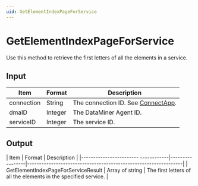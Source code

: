 ```yaml
---
uid: GetElementIndexPageForService
---
```


# GetElementIndexPageForService

Use this method to retrieve the first letters of all the elements in a service.

## Input

| Item       | Format  | Description                                          |
|------------|---------|------------------------------------------------------|
| connection | String  | The connection ID. See [ConnectApp](xref:ConnectApp). |
| dmaID      | Integer | The DataMiner Agent ID.                              |
| serviceID  | Integer | The service ID.                                      |

## Output

| Item                                | Format          | Description                                                     |
|------------------------ ------------|-----------------|-----------------------------------------------------------------|
| GetElementIndexPageForServiceResult | Array of string | The first letters of all the elements in the specified service. |

